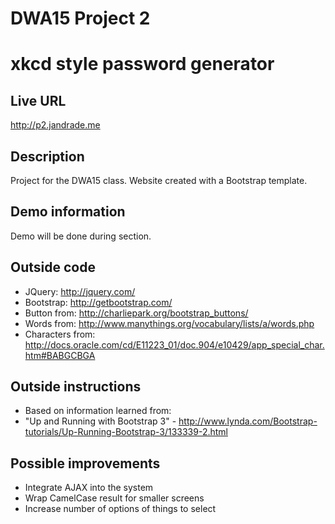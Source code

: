 # DWA15 Project 2
# xkcd style password generator

## Live URL
<http://p2.jandrade.me>

## Description
Project for the DWA15 class.
Website created with a Bootstrap template.

## Demo information
Demo will be done during section.

## Outside code
* JQuery: http://jquery.com/
* Bootstrap: http://getbootstrap.com/
* Button from: http://charliepark.org/bootstrap_buttons/
* Words from: http://www.manythings.org/vocabulary/lists/a/words.php
* Characters from: http://docs.oracle.com/cd/E11223_01/doc.904/e10429/app_special_char.htm#BABGCBGA

## Outside instructions
* Based on information learned from:
* "Up and Running with Bootstrap 3" - http://www.lynda.com/Bootstrap-tutorials/Up-Running-Bootstrap-3/133339-2.html

## Possible improvements
* Integrate AJAX into the system
* Wrap CamelCase result for smaller screens
* Increase number of options of things to select